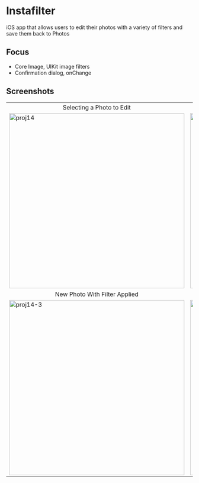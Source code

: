 # Instafilter
iOS app that allows users to edit their photos with a variety of filters and save them back to Photos

## Focus
* Core Image, UIKit image filters
* Confirmation dialog, onChange

## Screenshots
<table>
  <tr>
    <td align="middle">Selecting a Photo to Edit</td>
    <td align="middle">Applying a Filter</td>
  </tr>
  <tr>
    <td><img width="473" alt="proj14" src="https://user-images.githubusercontent.com/29722295/206585292-9a70a16f-33fa-41fb-879f-bedf8f74f1c0.png"/></td>
    <td><img width="473" alt="proj14-2" src="https://user-images.githubusercontent.com/29722295/206584777-ce8a9d11-a337-4152-bad2-62009d91d48a.png"/></td>
  </tr>
  <tr>
    <td align="middle">New Photo With Filter Applied</td>
    <td align="middle">Saving Edited Photo and Permissions</td>
  </tr>
  <tr>
    <td><img width="473" alt="proj14-3" src="https://user-images.githubusercontent.com/29722295/206584798-711af3de-6886-4933-a76d-5a0efa80b3a1.png"/></td>
    <td><img width="473" alt="proj14-4" src="https://user-images.githubusercontent.com/29722295/206584886-0d1be045-3829-4bb4-a158-e1a5024e62f0.png"/></td>
  </tr>
</table>
